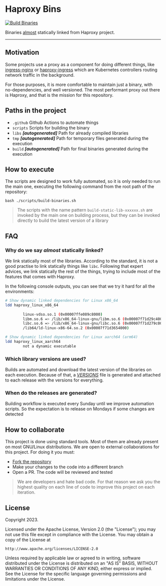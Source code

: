 # Haproxy Bins

[![Build Binaries](https://github.com/prosimcorp/haproxy-bins/actions/workflows/build-binaries.yaml/badge.svg)](https://github.com/prosimcorp/haproxy-bins/actions/workflows/build-binaries.yaml)

Binaries [almost](./README.md#why-do-we-say-almost-statically-linked) statically linked from Haproxy project.

------

## Motivation

Some projects use a proxy as a component for doing different things,
like [ingress-nginx](https://github.com/kubernetes/ingress-nginx) or [haproxy-ingress](https://haproxy-ingress.github.io/)
which are Kubernetes controllers routing network traffic in the background.

For those purposes, it is more comfortable to maintain just a binary, with no-dependencies, and well versioned.
The most performant proxy out there is Haproxy, and that is the mission for this repository.

## Paths in the project

- `.github` Github Actions to automate things
- `scripts` Scripts for building the binary
- `libs` _**[autogenerated]**_ Path for already compiled libraries
- `tmp` _**[autogenerated]**_ Path for temporary files generated during the execution
- `build` _**[autogenerated]**_ Path for final binaries generated during the execution

## How to execute

The scripts are designed to work fully automated, so it is only needed to run the main one, 
executing the following command from the root path of the repository:

```console
bash ./scripts/build-binaries.sh
```

> The scripts with the name pattern `build-static-lib-xxxxxx.sh` are invoked by the main one on building process, 
> but they can be invoked directly to build the latest version of a library

## FAQ

### Why do we say _almost_ statically linked?

We link statically most of the libraries. According to the standard, it is not a good practise to link statically
things like `libc`. Following that expert advices, we link statically the rest of the things, trying to include most
of the features that comes with Haproxy.

In the following console outputs, you can see that we try it hard for all the environments:

```bash
# Show dynamic linked dependencies for Linux x86_64
ldd haproxy_linux_x86_64
 
        linux-vdso.so.1 (0x00007ffe089c8000)
        libm.so.6 => /lib/x86_64-linux-gnu/libm.so.6 (0x00007f71d29c4000)
        libc.so.6 => /lib/x86_64-linux-gnu/libc.so.6 (0x00007f71d279c000)
        /lib64/ld-linux-x86-64.so.2 (0x00007f71d3654000)
```

```bash
# Show dynamic linked dependencies for Linux aarch64 (arm64)
ldd haproxy_linux_aarch64
        not a dynamic executable
```

### Which library versions are used?

Builds are automated and download the latest version of the libraries on each execution. 
Because of that, a [_VERSIONS_](https://github.com/prosimcorp/haproxy-bins/releases/latest) file 
is generated and attached to each release with the versions for everything.

### When do the releases are generated?

Building workflow is executed every Sunday until we improve automation scripts. So the expectation is to release
on Mondays if some changes are detected

## How to collaborate

This project is done using standard tools. Most of them are already present on most GNU/Linux distributions. We are open to
external collaborations for this project. For doing it you must:
- [Fork the repository](https://github.com/prosimcorp/haproxy-bins/fork)
- Make your changes to the code into a different branch
- Open a PR. The code will be reviewed and tested

> We are developers and hate bad code. For that reason we ask you the highest quality on each line of code to improve
> this project on each iteration.

## License

Copyright 2023.

Licensed under the Apache License, Version 2.0 (the "License");
you may not use this file except in compliance with the License.
You may obtain a copy of the License at

    http://www.apache.org/licenses/LICENSE-2.0

Unless required by applicable law or agreed to in writing, software
distributed under the License is distributed on an "AS IS" BASIS,
WITHOUT WARRANTIES OR CONDITIONS OF ANY KIND, either express or implied.
See the License for the specific language governing permissions and
limitations under the License.
